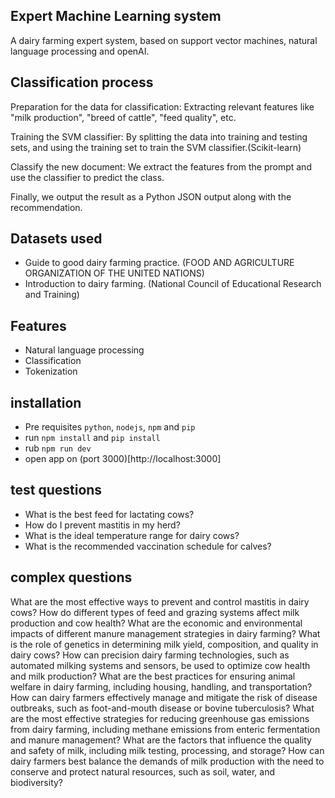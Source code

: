 ## Expert Machine Learning system
A dairy farming expert system, based on support vector machines, natural language processing and openAI.

## Classification process
Preparation for the data for classification: Extracting relevant features like "milk production", "breed of cattle", "feed quality", etc.

Training the SVM classifier: By splitting the data into training and testing sets, and using the training set to train the SVM classifier.(Scikit-learn)

Classify the new document: We extract the features from the prompt and use the classifier to predict the class.

Finally, we output the result as a Python JSON output along with the recommendation. 

## Datasets used
- Guide to good dairy farming practice. (FOOD AND AGRICULTURE ORGANIZATION OF THE UNITED NATIONS)
- Introduction to dairy farming. (National Council of Educational Research and Training)

## Features
- Natural language processing
- Classification
- Tokenization

## installation
- Pre requisites `python`, `nodejs`, `npm` and `pip`
- run `npm install` and `pip install`
- rub `npm run dev`
- open app on (port 3000)[http://localhost:3000]

## test questions
- What is the best feed for lactating cows?
- How do I prevent mastitis in my herd?
- What is the ideal temperature range for dairy cows?
- What is the recommended vaccination schedule for calves?

## complex questions
What are the most effective ways to prevent and control mastitis in dairy cows?
How do different types of feed and grazing systems affect milk production and cow health?
What are the economic and environmental impacts of different manure management strategies in dairy farming?
What is the role of genetics in determining milk yield, composition, and quality in dairy cows?
How can precision dairy farming technologies, such as automated milking systems and sensors, be used to optimize cow health and milk production?
What are the best practices for ensuring animal welfare in dairy farming, including housing, handling, and transportation?
How can dairy farmers effectively manage and mitigate the risk of disease outbreaks, such as foot-and-mouth disease or bovine tuberculosis?
What are the most effective strategies for reducing greenhouse gas emissions from dairy farming, including methane emissions from enteric fermentation and manure management?
What are the factors that influence the quality and safety of milk, including milk testing, processing, and storage?
How can dairy farmers best balance the demands of milk production with the need to conserve and protect natural resources, such as soil, water, and biodiversity?